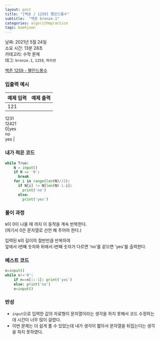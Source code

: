 ```yaml
---
layout: post
title: "[백준 / 1259] 팰린드롬수"
subtitle:  "백준 bronze.1"
categories: algorithmpractice
tags: baekjoon
---
```


날짜: 2021년 5월 24일  
소요 시간: 13분 28초  
카테고리: 수학 문제  
태그: `bronze.1`, `1259`, `파이썬`  


[백준 1259 - 팰린드롬수](https://www.acmicpc.net/problem/1259)

### 입출력 예시  

|예제 입력|예제 출력|
|---|---|
|121  
1231  
12421  
0|yes  
no  
yes  |  
  
  
### 내가 적은 코드

```python
while True:
    N = input()
    if N == '0':
      break
    for i in range(len(N)//2):
      if N[i] != N[len(N)-1-i]:
        print('no')
      else:
        print('yes')
```

### 풀이 과정  

`N`이 0이 나올 때 까지 이 동작을 계속 반복한다.  
(여기서 0은 문자열로 선언 해 주어야 한다.)  
  
입력된 `N`의 길이의 절반만큼 반복하여  
앞에서 i번째 숫자와 뒤에서 i번째 숫자가 다르면 'no'를 같으면 'yes'를 출력한다.  


  
### 베스트 코드

```python
n=input()
while n!='0':
    if n==n[::-1]: print('yes')
    else: print('no')
    n=input()
```

### 반성

- `input`으로 입력한 값의 자료형이 문자열이라는 생각을 하지 못해서 코드 수정하는 데 시간이 너무 많이 걸렸다.
- 이번 문제는 더 쉽게 풀 수 있었는데 내가 생각이 짧아서 문자열을 뒤집는다는 생각을 하지 못하였다.
  
